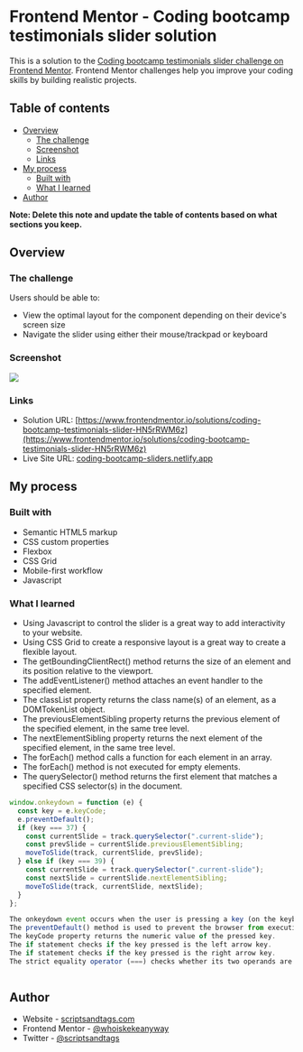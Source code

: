 # Frontend Mentor - Coding bootcamp testimonials slider solution

This is a solution to the [Coding bootcamp testimonials slider challenge on Frontend Mentor](https://www.frontendmentor.io/challenges/coding-bootcamp-testimonials-slider-4FNyLA8JL). Frontend Mentor challenges help you improve your coding skills by building realistic projects. 

## Table of contents

- [Overview](#overview)
  - [The challenge](#the-challenge)
  - [Screenshot](#screenshot)
  - [Links](#links)
- [My process](#my-process)
  - [Built with](#built-with)
  - [What I learned](#what-i-learned)
- [Author](#author)


**Note: Delete this note and update the table of contents based on what sections you keep.**

## Overview

### The challenge

Users should be able to:

- View the optimal layout for the component depending on their device's screen size
- Navigate the slider using either their mouse/trackpad or keyboard

### Screenshot

![](./screenshot.jpg)


### Links

- Solution URL: [https://www.frontendmentor.io/solutions/coding-bootcamp-testimonials-slider-HN5rRWM6z](https://www.frontendmentor.io/solutions/coding-bootcamp-testimonials-slider-HN5rRWM6z)
- Live Site URL: [coding-bootcamp-sliders.netlify.app](coding-bootcamp-sliders.netlify.app)

## My process

### Built with

- Semantic HTML5 markup
- CSS custom properties
- Flexbox
- CSS Grid
- Mobile-first workflow
- Javascript


### What I learned

- Using Javascript to control the slider is a great way to add interactivity to your website.
- Using CSS Grid to create a responsive layout is a great way to create a flexible layout.
- The getBoundingClientRect() method returns the size of an element and its position relative to the viewport.
- The addEventListener() method attaches an event handler to the specified element.
- The classList property returns the class name(s) of an element, as a DOMTokenList object.
- The previousElementSibling property returns the previous element of the specified element, in the same tree level.
- The nextElementSibling property returns the next element of the specified element, in the same tree level.
- The forEach() method calls a function for each element in an array.
- The forEach() method is not executed for empty elements.
- The querySelector() method returns the first element that matches a specified CSS selector(s) in the document.


```js
window.onkeydown = function (e) {
  const key = e.keyCode;
  e.preventDefault();
  if (key === 37) {
    const currentSlide = track.querySelector(".current-slide");
    const prevSlide = currentSlide.previousElementSibling;
    moveToSlide(track, currentSlide, prevSlide);
  } else if (key === 39) {
    const currentSlide = track.querySelector(".current-slide");
    const nextSlide = currentSlide.nextElementSibling;
    moveToSlide(track, currentSlide, nextSlide);
  }
};

The onkeydown event occurs when the user is pressing a key (on the keyboard).
The preventDefault() method is used to prevent the browser from executing the default action of the selected element
The keyCode property returns the numeric value of the pressed key.
The if statement checks if the key pressed is the left arrow key.
The if statement checks if the key pressed is the right arrow key.
The strict equality operator (===) checks whether its two operands are equal, returning a Boolean result.



```


## Author

- Website - [scriptsandtags.com](https://www.scriptsandtags.com/)
- Frontend Mentor - [@whoiskekeanyway](https://www.frontendmentor.io/profile/whoiskekeanyway)
- Twitter - [@scriptsandtags](https://www.twitter.com/scriptsandtags)




